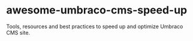 # awesome-umbraco-cms-speed-up
Tools, resources and best practices to speed up and optimize  Umbraco CMS site.
